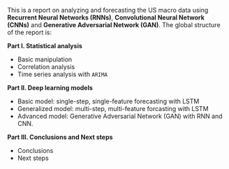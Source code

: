 This is a report on analyzing and forecasting the US macro data using $\textbf{Recurrent Neural Networks (RNNs)}$, $\textbf{Convolutional Neural Network (CNNs)}$ and $\textbf{Generative Adversarial Network (GAN)}$. The global structure of the report is:

$\textbf{Part I. Statistical analysis}$
  - Basic manipulation
  - Correlation analysis
  - Time series analysis with ```ARIMA```

$\textbf{Part II. Deep learning models}$
  
  - Basic model: single-step, single-feature forecasting with LSTM
  - Generalized model: multi-step, multi-feature forcasting with LSTM
  - Advanced model: Generative Adversarial Network (GAN) with RNN and CNN. 

$\textbf{Part III. Conclusions and Next steps}$
  - Conclusions
  - Next steps